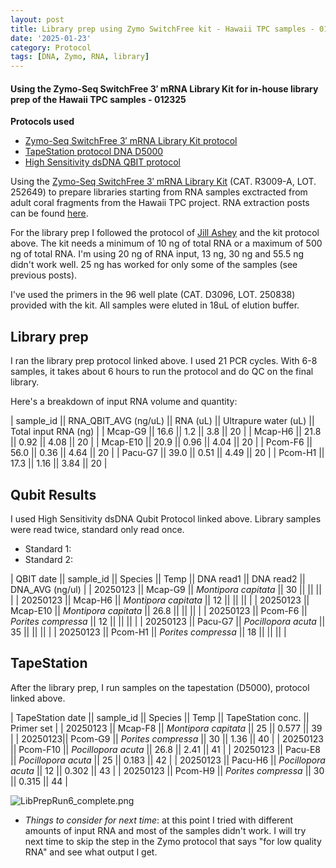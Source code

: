 ```yaml
---
layout: post
title: Library prep using Zymo SwitchFree kit - Hawaii TPC samples - 012325
date: '2025-01-23'
category: Protocol
tags: [DNA, Zymo, RNA, library]
---
```


#### Using the Zymo-Seq SwitchFree 3′ mRNA Library Kit for in-house library prep of the Hawaii TPC samples - 012325

**Protocols used**
- [Zymo-Seq SwitchFree 3′ mRNA Library Kit protocol](https://github.com/FScucchia-LabNotebooks/FScucchia_Putnam_Lab_Notebook/blob/master/protocols/_r3008_r3009__zymo_seq_switchfree_3_mrna_library_kit.pdf)
- [TapeStation protocol DNA D5000](https://github.com/meschedl/MESPutnam_Open_Lab_Notebook/blob/master/_posts/2019-07-30-DNA-Tapestation.md)
- [High Sensitivity dsDNA QBIT protocol](https://github.com/FScucchia-LabNotebooks/FScucchia_Putnam_Lab_Notebook/blob/master/protocols/MAN0017455_Qubit_1X_dsDNA_HS_Assay_Kit_UG.pdf)

Using the [Zymo-Seq SwitchFree 3′ mRNA Library Kit](https://www.zymoresearch.com/products/zymo-seq-switchfree-3-mrna-library-kit) (CAT.  R3009-A, LOT. 252649) to prepare libraries starting from RNA samples exctracted from adult coral fragments from the Hawaii TPC project. RNA extraction posts can be found [here](https://fscucchia-labnotebooks.github.io/FScucchia_Putnam_Lab_Notebook/DNA-RNA-Hawaii-TPCA-Summary/).

For the library prep I followed the protocol of [Jill Ashey](https://github.com/JillAshey/JillAshey_Putnam_Lab_Notebook/blob/master/_posts/2024-03-29-Zymo-SwitchFree.md) and the kit protocol above.
The kit needs a minimum of 10 ng of total RNA or a maximum of 500 ng of total RNA.
I'm using 20 ng of RNA input, 13 ng, 30 ng and 55.5 ng didn't work well. 25 ng has worked for only some of the samples (see previous posts).

I've used the primers in the 96 well plate (CAT. D3096, LOT. 250838) provided with the kit. 
All samples were eluted in 18uL of elution buffer.

## Library prep
I ran the library prep protocol linked above. I used 21 PCR cycles. With 6-8 samples, it takes about 6 hours to run the protocol and do QC on the final library.

Here's a breakdown of input RNA volume and quantity:

| sample_id || RNA_QBIT_AVG (ng/uL) || RNA (uL) || Ultrapure water (uL) || Total input RNA (ng) |
| Mcap-G9     ||   16.6     ||   1.2      ||   3.8          ||        20         |
| Mcap-H6    ||    21.8    ||   0.92  ||   4.08            ||        20         |
| Mcap-E10    ||   20.9     ||  0.96  ||   4.04             ||        20         |
| Pcom-F6     ||   56.0     ||  0.36  ||   4.64             ||      20         |
| Pacu-G7    ||    39.0     ||  0.51    ||   4.49            ||        20         |
| Pcom-H1    ||    17.3     ||   1.16     ||   3.84             ||     20         |

## Qubit Results
I used High Sensitivity dsDNA Qubit Protocol linked above. Library samples were read twice, standard only read once.
- Standard 1:  
- Standard 2:  

| QBIT date  || sample_id  ||     Species       || Temp   ||  DNA read1 || DNA read2  || DNA_AVG (ng/ul) |
|  20250123 || Mcap-G9 || *Montipora capitata*  || 30   ||            ||             ||                 |
|  20250123 || Mcap-H6   || *Montipora capitata* || 12    ||            ||             ||                 |
|  20250123 || Mcap-E10 || *Montipora capitata*  || 26.8 ||            ||             ||                 |
|  20250123 || Pcom-F6  || *Porites compressa* || 12   ||            ||             ||                 |
|  20250123  || Pacu-G7 || *Pocillopora acuta*  ||  35 ||            ||             ||                 |
|  20250123  || Pcom-H1  || *Porites compressa* ||  18  ||            ||             ||                 |

## TapeStation
After the library prep, I run samples on the tapestation (D5000), protocol linked above.

| TapeStation date  || sample_id  ||     Species       || Temp   || TapeStation conc. ||   Primer set  |
|  20250123 || Mcap-F8   || *Montipora capitata*  || 25   || 0.577    ||   39    |
|  20250123|| Pcom-G9    || *Porites compressa* || 30   || 1.36    ||    40    |
|  20250123 || Pcom-F10  || *Pocillopora acuta*  ||  26.8 ||  2.41   ||     41   |
|  20250123 || Pacu-E8   || *Pocillopora acuta* ||  25   ||  0.183   ||      42    |
|  20250123  || Pacu-H6   || *Pocillopora acuta*  ||  12  ||  0.302  ||  43      |
|  20250123  || Pcom-H9    || *Porites compressa* ||  30   || 0.315     ||     44    |

![LibPrepRun6_complete.png](https://github.com/FScucchia-LabNotebooks/FScucchia_Putnam_Lab_Notebook/blob/master/images/LibPrepRun6_complete.png?raw=true)

 - _Things to consider for next time_: at this point I tried with different amounts of input RNA and most of the samples didn't work. I will try next time to skip the step in the Zymo protocol that says "for low quality RNA" and see what output I get.